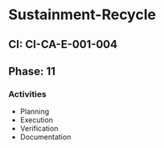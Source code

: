 # Sustainment-Recycle

## CI: CI-CA-E-001-004
## Phase: 11

### Activities
- Planning
- Execution
- Verification
- Documentation
